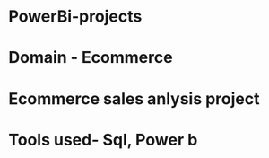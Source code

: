 # PowerBi-projects
# Domain - Ecommerce
# Ecommerce sales anlysis project
# Tools used- Sql, Power b
